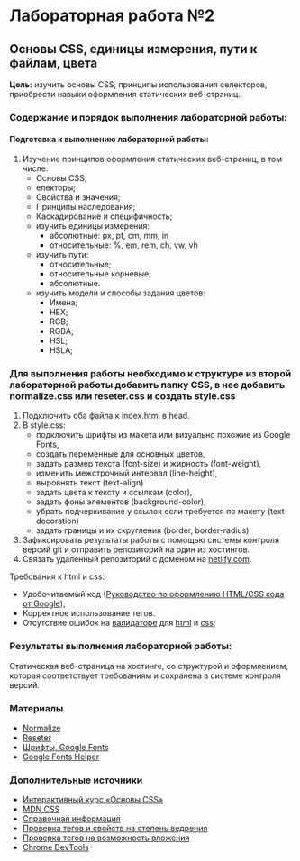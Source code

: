 # Лабораторная работа №2 #
## Основы CSS, единицы измерения, пути к файлам, цвета ##

**Цель:** изучить основы CSS, принципы использования селекторов, приобрести навыки оформления статических веб-страниц.

### Содержание и порядок выполнения лабораторной работы: ###

#### Подготовка к выполнению лабораторной работы: ####
1. Изучение принципов оформления статических веб-страниц, в том числе:
   - Основы CSS; 
   - електоры; 
   - Свойства и значения; 
   - Принципы наследования; 
   - Каскадирование и специфичность; 
   - изучить единицы измерения:
     - абсолютные: px, pt, cm, mm, in 
     - относительные: %, em, rem, ch, vw, vh 
   - изучить пути:
     - относительные; 
     - относительные корневые; 
     - абсолютные. 
   - изучить модели и способы задания цветов:
     - Имена;
     - HEX;
     - RGB;
     - RGBA; 
     - HSL; 
     - HSLA; 
### Для выполнения работы необходимо к структуре из второй лабораторной работы добавить папку CSS, в нее добавить normalize.css или reseter.css и создать style.css ###
1. Подключить оба файла к index.html в head.
2. В style.css:
   - подключить шрифты из макета или визуально похожие из Google Fonts, 
   - создать переменные для основных цветов, 
   - задать размер текста (font-size) и жирность (font-weight), 
   - изменить межстрочный интервал (line-height), 
   - выровнять текст (text-align)
   - задать цвета к тексту и ссылкам (color),  
   - задать фоны элементов (background-color), 
   - убрать подчеркивание у ссылок если требуется по макету (text-decoration) 
   - задать границы и их скругления (border, border-radius)
3. Зафиксировать результаты работы с помощью системы контроля версий git и отправить репозиторий на один из хостингов.
4. Связать удаленный репозиторий с доменом на [netlify.com](https://netlify.com). 

Требования к html и css:
- Удобочитаемый код ([Руководство по оформлению HTML/CSS кода от Google](https://habr.com/ru/post/143452/));
- Корректное использование тегов. 
- Отсутствие ошибок на [валидаторе](https://validator.w3.org/) для [html](https://validator.w3.org/) и [css](https://jigsaw.w3.org/css-validator/);
         
### Результаты выполнения лабораторной работы: ###
Статическая веб-страница на хостинге, со структурой и оформлением, которая соответствует требованиям и сохранена в системе контроля версий.
         
### Материалы ###
- [Normalize](https://necolas.github.io/normalize.css/) 
- [Reseter](https://github.com/resetercss/reseter.css/blob/main/css/reseter.css)
- [Шрифты, Google Fonts](https://fonts.google.com/)
- [Google Fonts Helper](https://google-webfonts-helper.herokuapp.com/fonts)
         
### Дополнительные источники ###
- [Интерактивный курс «Основы CSS»](https://htmlacademy.ru/courses/307)
- [MDN CSS](https://developer.mozilla.org/ru/docs/Web/CSS)
- [Справочная информация](https://html5book.ru/)
- [Проверка тегов и свойств на степень ведрения](https://caniuse.com/)
- [Проверка тегов на возможность вложения](https://caninclude.glitch.me/)
- [Chrome DevTools](https://habr.com/ru/post/548898/)